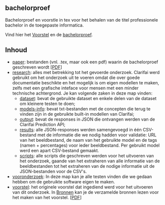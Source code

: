 ## bachelorproef

Bachelorproef en voorstle in tex voor het behalen van de titel professionele bachelor in de toegepaste informatica.

Vind hier het [Voorstel](voorstel/vanderperren_nastasia_voorstel.pdf) en de [bachelorproef](paper/bachproef-tin.pdf).

## Inhoud

* [paper](paper): bestanden (vnl. .tex, maar ook een pdf) waarin de bachelorproef geschreven wordt [[PDF](paper/bachproef-tin.pdf)]
* [research](resarch): alles met betrekking tot het gevoerde onderzoek. Clarifai werd gebruikt om het onderzoek uit te voeren omdat die over goede documentatie beschikte en het mogelijk is om eigen modellen te maken, zelfs met een grafische inteface voor mensen met een minder technische achtergrond. Je kan volgende zaken in deze map vinden:
  * [dataset](reseach/dataset): bevat de gebruikte dataset en enkele delen van de dataset om kleinere testen te doen;
  * [models-info](research/models-info): bevat txt-bestanden met de concepten die terug te vinden zijn in de gebruikte built-in modellen van Clarifai;
  * [output](research/output): bevat de responses in JSON die ontvangen werden van de Clarifai Prediction API;
  * [results](research/result): alle JSON-responses werden samengevoegd in één CSV-bestand met de informatie die we nodig hadden voor validatie: URL van het beeldbestand, de naam van het gebruikte model en de tags (namen + percentages) voor ieder beeldbestand. Per gebruikt model werd een apart CSV-bestand gemaakt.
  * [scripts](research/scripts): alle scripts die geschreven werden voor het uitvoeren van het onderzoek, gaande van het extraheren van alle informatie van de beeldbestanden tot het extraheren van de nodige informatie uit de JSON-bestanden voor de CSV's.
* [vooronderzoek](vooronderzoek): In deze map kan je alle testen vinden die we gedaan hebben om de gebruikte software eigen te maken.
* [voorstel](voorstel): het originele voorstel dat ingediend werd voor het uitvoeren van dit onderzoek. In [Bronnen](voorstel/bronnen/bronnen.md) kan je de verzamelde bronnen lezen voor het maken van het voorstel. [[PDF](voorstel/vanderperren_nastasia_voorstel.pdf)]
